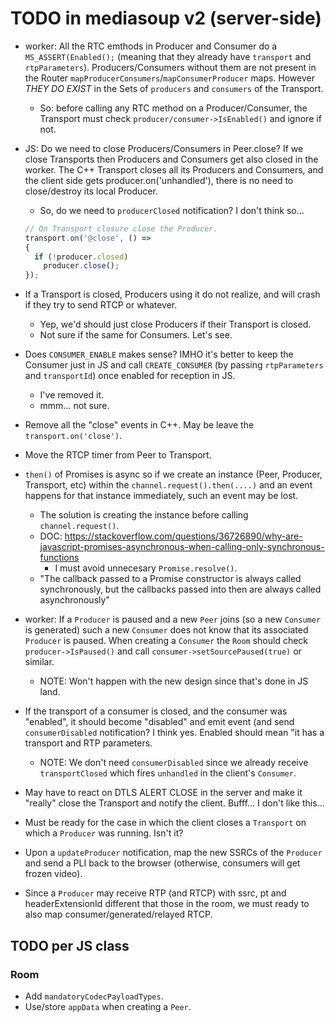 # TODO in mediasoup v2 (server-side)

* worker: All the RTC emthods in Producer and Consumer do a `MS_ASSERT(Enabled();` (meaning that they already have `transport` and `rtpParameters`). Producers/Consumers without them are not present in the Router `mapProducerConsumers`/`mapConsumerProducer` maps. However *THEY DO EXIST* in the Sets of `producers` and `consumers` of the Transport.
  - So: before calling any RTC method on a Producer/Consumer, the Transport must check `producer/consumer->IsEnabled()` and ignore if not.

* JS: Do we need to close Producers/Consumers in Peer.close? If we close Transports then Producers and Consumers get also closed in the worker. The C++ Transport closes all its Producers and Consumers, and the client side gets producer.on('unhandled'), there is no need to close/destroy its local Producer.
  - So, do we need to `producerClosed` notification? I don't think so...

  ```js
  // On Transport closure close the Producer.
  transport.on('@close', () =>
  {
    if (!producer.closed)
      producer.close();
  });
  ```

* If a Transport is closed, Producers using it do not realize, and will crash if they try to send RTCP or whatever.
  - Yep, we'd should just close Producers if their Transport is closed.
  - Not sure if the same for Consumers. Let's see.

* Does `CONSUMER_ENABLE` makes sense? IMHO it's better to keep the Consumer just in JS and call `CREATE_CONSUMER` (by passing `rtpParameters` and `transportId`) once enabled for reception in JS.
  - I've removed it.
  - mmm... not sure.

* Remove all the "close" events in C++. May be leave the `transport.on('close')`.

* Move the RTCP timer from Peer to Transport.

* `then()` of Promises is async so if we create an instance (Peer, Producer, Transport, etc) within the `channel.request().then(....)` and an event happens for that instance immediately, such an event may be lost.
  - The solution is creating the instance before calling `channel.request()`.
  - DOC: https://stackoverflow.com/questions/36726890/why-are-javascript-promises-asynchronous-when-calling-only-synchronous-functions
    + I must avoid unnecesary `Promise.resolve()`.
  - "The callback passed to a Promise constructor is always called synchronously, but the callbacks passed into then are always called asynchronously"

* worker: If a `Producer` is paused and a new `Peer` joins (so a new `Consumer` is generated) such a new `Consumer` does not know that its associated `Producer` is paused. When creating a `Consumer` the `Room` should check `producer->IsPaused()` and call `consumer->setSourcePaused(true)` or similar.
  - NOTE: Won't happen with the new design since that's done in JS land.

* If the transport of a consumer is closed, and the consumer was "enabled", it should become "disabled" and emit event (and send `consumerDisabled` notification? I think yes. Enabled should mean "it has a transport and RTP parameters.
  - NOTE: We don't need `consumerDisabled` since we already receive `transportClosed` which fires `unhandled` in the client's `Consumer`.

* May have to react on DTLS ALERT CLOSE in the server and make it "really" close the Transport and notify the client. Bufff... I don't like this...

* Must be ready for the case in which the client closes a `Transport` on which a `Producer` was running. Isn't it?

* Upon a `updateProducer` notification, map the new SSRCs of the `Producer` and send a PLI back to the browser (otherwise, consumers will get frozen video).

* Since a `Producer` may receive RTP (and RTCP) with ssrc, pt and headerExtensionId different that those in the room, we must ready to also map consumer/generated/relayed RTCP.



## TODO per JS class

### Room

* Add `mandatoryCodecPayloadTypes`.
* Use/store `appData` when creating a `Peer`.
